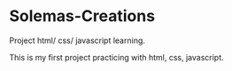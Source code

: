 # Solemas-Creations
Project html/ css/ javascript learning.

This is my first project practicing with html, css, javascript.
